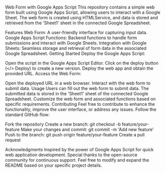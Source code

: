Web Form with Google Apps Script
This repository contains a simple web form built using Google Apps Script, allowing users to interact with a Google Sheet. The web form is created using HTMLService, and data is stored and retrieved from the 'Sheet1' sheet in the connected Google Spreadsheet.

Features
Web Form: A user-friendly interface for capturing input data.
Google Apps Script Functions: Backend functions to handle form submissions and interact with Google Sheets.
Integration with Google Sheets: Seamless storage and retrieval of form data in the associated Google Spreadsheet.
Getting Started
Deploy the Google Apps Script:

Open the script in the Google Apps Script Editor.
Click on the deploy button (</> Deploy) to create a new version.
Deploy the web app and obtain the provided URL.
Access the Web Form:

Open the deployed URL in a web browser.
Interact with the web form to submit data.
Usage
Users can fill out the web form to submit data.
The submitted data is stored in the 'Sheet1' sheet of the connected Google Spreadsheet.
Customize the web form and associated functions based on specific requirements.
Contributing
Feel free to contribute to enhance the functionality, improve the user interface, or address any issues. Follow the standard GitHub flow:

Fork the repository
Create a new branch: git checkout -b feature/your-feature
Make your changes and commit: git commit -m 'Add new feature'
Push to the branch: git push origin feature/your-feature
Create a pull request

Acknowledgments
Inspired by the power of Google Apps Script for quick web application development.
Special thanks to the open-source community for continuous support.
Feel free to modify and expand the README based on your specific project details.
